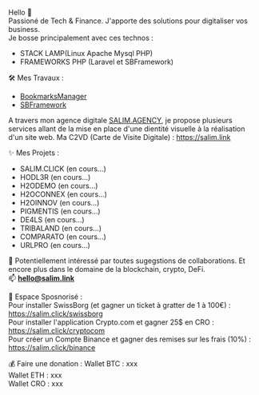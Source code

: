 Hello 🤙  
Passioné de Tech & Finance. J'apporte des solutions pour digitaliser vos business.  
Je bosse principalement avec ces technos : 
- STACK LAMP(Linux Apache Mysql PHP)
- FRAMEWORKS PHP (Laravel et SBFramework)

🛠 Mes Travaux :
- [BookmarksManager](https://github.com/salimbenfarhat/BookmarksManager)
- [SBFramework](https://github.com/salimbenfarhat/SBFramework)

A travers mon agence digitale [SALIM.AGENCY](https://salim.agency), je propose plusieurs services allant de la mise en place d'une dientité visuelle à la réalisation d'un site web. Ma C2VD (Carte de Visite Digitale) : https://salim.link

✨ Mes Projets :
- SALIM.CLICK (en cours...)
- HODL3R (en cours...)
- H2ODEMO (en cours...)
- H2OCONNEX (en cours...)
- H2OINNOV (en cours...)
- PIGMENTIS (en cours...)
- DE4LS (en cours...)
- TRIBALAND (en cours...)
- COMPARATO (en cours...)
- URLPRO (en cours...)

💬 Potentiellement intéressé par toutes sugegstions de collaborations. Et encore plus dans le domaine de la blockchain, crypto, DeFi.   
📫 **hello@salim.link**  
  
🤑 Espace Sposnorisé :  
Pour installer SwissBorg (et gagner un ticket à gratter de 1 à 100€) :  
https://salim.click/swissborg  
Pour installer l'application Crypto.com et gagner 25$ en CRO :  
https://salim.click/cryptocom  
Pour créer un Compte Binance et gagner des remises sur les frais (10%) :  
https://salim.click/binance  

💰 Faire une donation :
Wallet BTC : xxx  
Wallet ETH : xxx  
Wallet CRO : xxx  
